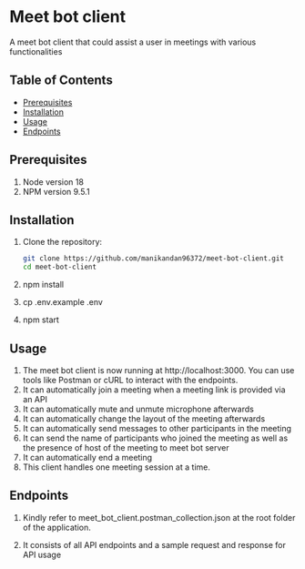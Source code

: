 # Meet bot client

A meet bot client that could assist a user in meetings with various functionalities

## Table of Contents

- [Prerequisites](#prerequisites)
- [Installation](#installation)
- [Usage](#usage)
- [Endpoints](#endpoints)

## Prerequisites

1. Node version 18
2. NPM version 9.5.1

## Installation

1. Clone the repository:

   ```bash
   git clone https://github.com/manikandan96372/meet-bot-client.git
   cd meet-bot-client

2. npm install

3. cp .env.example .env

4. npm start


## Usage

1. The meet bot client is now running at http://localhost:3000. You can use tools like Postman or cURL to interact with the endpoints.
2. It can automatically join a meeting when a meeting link is provided via an API
3. It can automatically mute and unmute microphone afterwards
4. It can automatically change the layout of the meeting afterwards
5. It can automatically send messages to other participants in the meeting
6. It can send the name of participants who joined the meeting as well as the presence of host of the meeting to meet bot server
7. It can automatically end a meeting
8. This client handles one meeting session at a time.

## Endpoints

1. Kindly refer to meet_bot_client.postman_collection.json at the root folder of the application.

2. It consists of all API endpoints and a sample request and response for API usage